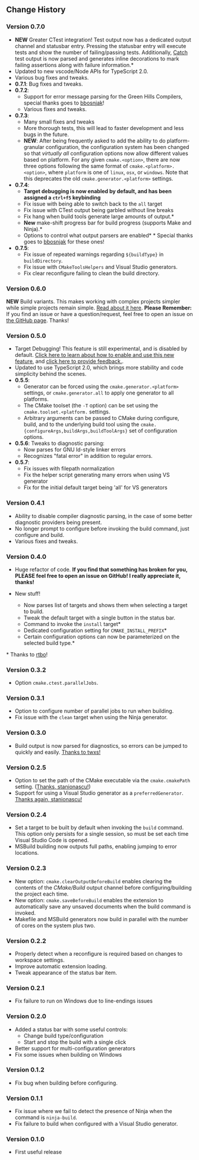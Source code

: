 
## Change History

### Version 0.7.0

- **NEW** Greater CTest integration! Test output now has a dedicated output
  channel and statusbar entry. Pressing the statusbar entry will execute tests
  and show the number of failing/passing tests. Additionally, [Catch](https://github.com/philsquared/Catch) test
  output is now parsed and generates inline decorations to mark failing
  assertions along with failure information.*
- Updated to new vscode/Node APIs for TypeScript 2.0.
- Various bug fixes and tweaks.
- **0.7.1**: Bug fixes and tweaks.
- **0.7.2**:
  - Support for error message parsing for the Green Hills Compilers, special
    thanks goes to [bbosnjak](https://github.com/bbosnjak)!
  - Various fixes and tweaks.
- **0.7.3**:
  - Many small fixes and tweaks
  - More thorough tests, this will lead to faster development and less bugs in
    the future.
  - **NEW**: After being frequently asked to add the ability to do
    platform-granular configuration, the configuration system has been changed
    so that *virtually all* configuration options now allow different values
    based on platform. For any given `cmake.<option>`, there are now three
    options following the same format of `cmake.<platform>.<option>`, where
    `platform` is one of `linux`, `osx`, or `windows`. Note that this deprecates
    the old `cmake.generator.<platform>` settings.
- **0.7.4**:
  - **Target debugging is now enabled by default, and has been assigned a
    `ctrl+f5` keybinding**
  - Fix issue with being able to switch back to the `all` target
  - Fix issue with CTest output being garbled without line breaks
  - Fix hang when build tools generate large amounts of output.*
  - **New** make-shift progress bar for build progress (supports Make and Ninja).*
  - Options to control what output parsers are enabled*
  \* Special thanks goes to [bbosnjak](https://github.com/bbosnjak) for these ones!
- **0.7.5**:
  - Fix issue of repeated warnings regarding `${buildType}` in `buildDirectory`.
  - Fix issue with `CMakeToolsHelpers` and Visual Studio generators.
  - Fix clear reconfigure failing to clean the build directory.

### Version 0.6.0

**NEW** Build variants. This makes working with complex projects simpler while
simple projects remain simple. [Read about it here](https://github.com/vector-of-bool/vscode-cmake-tools/blob/develop/docs/build_variants.md).
**Please Remember:** If you find an issue or have a question/request,
feel free to open an issue on [the GitHub page](https://github.com/vector-of-bool/vscode-cmake-tools). Thanks!

### Version 0.5.0

- Target Debugging! This feature is still experimental, and
  is disabled by default. [Click here to learn about how to enable and use
  this new feature](https://github.com/vector-of-bool/vscode-cmake-tools/blob/develop/docs/target_debugging.md),
  and [click here to provide feedback.](https://github.com/vector-of-bool/vscode-cmake-tools/issues/37).
- Updated to use TypeScript 2.0, which brings more stability and code simplicity
  behind the scenes.
- **0.5.5**:
  - Generator can be forced using the ``cmake.generator.<platform>`` settings, or
    ``cmake.generator.all`` to apply one generator to all platforms.
  - The CMake toolset (the ``-T`` option) can be set using the ``cmake.toolset.<platform.`` settings.
  - Arbitrary arguments can be passed to CMake during configure, build, and to the
    underlying build tool using the ``cmake.{configureArgs,buildArgs,buildToolArgs}``
    set of configuration options.
- **0.5.6**: Tweaks to diagnostic parsing:
  - Now parses for GNU ld-style linker errors
  - Recognizes "fatal error" in addition to regular errors.
- **0.5.7**:
  - Fix issues with filepath normalization
  - Fix the helper script generating many errors when using VS generator
  - Fix for the initial default target being 'all' for VS generators

### Version 0.4.1

- Ability to disable compiler diagnostic parsing, in the case of some better
  diagnostic providers being present.
- No longer prompt to configure before invoking the build command, just
  configure and build.
- Various fixes and tweaks.

### Version 0.4.0

- Huge refactor of code. **If you find that something has broken for you, PLEASE
  feel free to open an issue on GitHub! I really appreciate it, thanks!**

- New stuff!
  - Now parses list of targets and shows them when selecting a target to build.
  - Tweak the default target with a single button in the status bar.
  - Command to invoke the ``install`` target*
  - Dedicated configuration setting for ``CMAKE_INSTALL_PREFIX``*
  - Certain configuration options can now be parameterized on the selected build
    type.*

\* Thanks to [rtbo](https://github.com/vector-of-bool/vscode-cmake-tools/commits/develop?author=rtbo)!

### Version 0.3.2

- Option ``cmake.ctest.parallelJobs``.

### Version 0.3.1

- Option to configure number of parallel jobs to run when building.
- Fix issue with the ``clean`` target when using the Ninja generator.

### Version 0.3.0

- Build output is now parsed for diagnostics, so errors can be jumped to quickly
  and easily. [Thanks to twxs!](https://github.com/vector-of-bool/vscode-cmake-tools/issues/2)

### Version 0.2.5

- Option to set the path of the CMake executable via the ``cmake.cmakePath``
  setting. ([Thanks, stanionascu!](https://github.com/vector-of-bool/vscode-cmake-tools/pull/9))
- Support for using a Visual Studio generator as a ``preferredGenerator``. [Thanks again, stanionascu!](https://github.com/vector-of-bool/vscode-cmake-tools/pull/10)

### Version 0.2.4

- Set a target to be built by default when invoking the ``build`` command. This
  option only persists for a single session, so must be set each time Visual
  Studio Code is opened.
- MSBuild building now outputs full paths, enabling jumping to error locations.

### Version 0.2.3

- New option: ``cmake.clearOutputBeforeBuild`` enables clearing the contents of
  the *CMake/Build* output channel before configuring/building the project each
  time.
- New option: ``cmake.saveBeforeBuild`` enables the extension to automatically
  save any unsaved documents when the build command is invoked.
- Makefile and MSBuild generators now build in parallel with the number of cores
  on the system plus two.

### Version 0.2.2

- Properly detect when a reconfigure is required based on changes to workspace
  settings.
- Improve automatic extension loading.
- Tweak appearance of the status bar item.

### Version 0.2.1

- Fix failure to run on Windows due to line-endings issues

### Version 0.2.0

- Added a status bar with some useful controls:
  - Change build type/configuration
  - Start and stop the build with a single click
- Better support for multi-configuration generators
- Fix some issues when building on Windows

### Version 0.1.2

- Fix bug when building before configuring.

### Version 0.1.1

- Fix issue where we fail to detect the presence of Ninja when the command is
  ``ninja-build``.
- Fix failure to build when configured with a Visual Studio generator.

### Version 0.1.0

- First useful release